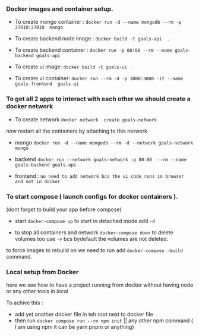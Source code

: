 ### Docker images and container setup.

- To create mongo container : `docker run -d --name mongodb --rm -p 27010:27010  mongo`

- To create backend node image : `docker build -t goals-api  .`

- To create backend container : `docker run -p 80:80 --rm --name goals-backend goals-api`

- To create ui image: `docker build -t goals-ui .`

- To create ui container: `docker run --rm -d -p 3000:3000 -it --name goals-frontend  goals-ui`

### To get all 2 apps to interact with each other we should create a docker network

- To create network `docker network  create goals-network`

now restart all the containers by attaching to this network

- mongo `docker run -d --name mongodb --rm -d --network goals-network  mongo`

- backend `docker run --network goals-network -p 80:80  --rm --name goals-backend goals-api`

- frontend : `no need to add network bcs the ui code runs in browser and not in docker`

### To start compose ( launch configs for docker containers ).

(dont forget to build your app before compose)

- start `docker-compose up` to start in detached mode add `-d`

- to stop all containers and network `docker-compose down` to delete volumes too use `-v` bcs bydefault the volumes are not deleted.

to force images to rebuild on we need to run add `docker-compose -build` command.

### Local setup from Docker

here we see how to have a project running from docker without having node or any other tools in local

To achive this :

- add yet another docker file in teh root next to docker file
- then run `docker compose run --rm npm init` || any other npm command ( I am using npm it can be yarn pnpm or anything)
